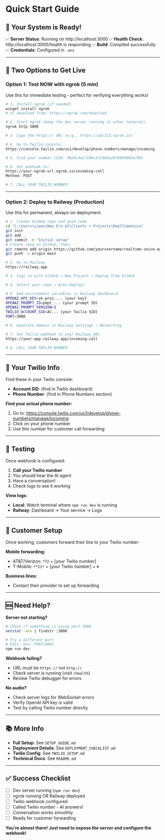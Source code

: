 # Quick Start Guide

## 🎯 Your System is Ready!

✅ **Server Status**: Running on http://localhost:3000
✅ **Health Check**: http://localhost:3000/health is responding
✅ **Build**: Compiled successfully
✅ **Credentials**: Configured in `.env`

---

## 🚀 Two Options to Get Live

### Option 1: Test NOW with ngrok (5 min)

Use this for immediate testing - perfect for verifying everything works!

```bash
# 1. Install ngrok (if needed)
winget install ngrok
# or download from: https://ngrok.com/download

# 2. Start ngrok (keep the dev server running in other terminal)
ngrok http 3000

# 3. Copy the https:// URL (e.g., https://abc123.ngrok.io)

# 4. Go to Twilio console:
https://console.twilio.com/us1/develop/phone-numbers/manage/incoming

# 5. Find your number (SID: PN24c4e17c80c27c90da28f9899965b799)

# 6. Set webhook to:
https://your-ngrok-url.ngrok.io/incoming-call
Method: POST

# 7. CALL YOUR TWILIO NUMBER!
```

---

### Option 2: Deploy to Railway (Production)

Use this for permanent, always-on deployment.

```bash
# 1. Create GitHub repo and push code
cd "C:\Users\simon\New Era AI\Clients + Projects\RealTimeVoice"
git init
git add .
git commit -m "Initial setup"
# Create repo on GitHub, then:
git remote add origin https://github.com/yourusername/realtime-voice-agent.git
git push -u origin main

# 2. Go to Railway
https://railway.app

# 3. Sign in with GitHub → New Project → Deploy from GitHub

# 4. Select your repo → Auto-deploys

# 5. Add environment variables in Railway dashboard:
OPENAI_API_KEY=sk-proj-... (your key)
OPENAI_PROMPT_ID=pmpt_... (your prompt ID)
OPENAI_PROMPT_VERSION=3
TWILIO_ACCOUNT_SID=AC... (your Twilio SID)
PORT=3000

# 6. Generate domain in Railway Settings → Networking

# 7. Set Twilio webhook to your Railway URL
https://your-app.railway.app/incoming-call

# 8. CALL YOUR TWILIO NUMBER!
```

---

## 📱 Your Twilio Info

Find these in your Twilio console:
- **Account SID**: (find in Twilio dashboard)
- **Phone Number**: (find in Phone Numbers section)

**Find your actual phone number:**
1. Go to: https://console.twilio.com/us1/develop/phone-numbers/manage/incoming
2. Click on your phone number
3. Use this number for customer call forwarding

---

## 🧪 Testing

Once webhook is configured:

1. **Call your Twilio number**
2. You should hear the AI agent
3. Have a conversation!
4. Check logs to see it working

**View logs:**
- **Local**: Watch terminal where `npm run dev` is running
- **Railway**: Dashboard → Your service → Logs

---

## 👥 Customer Setup

Once working, customers forward their line to your Twilio number:

**Mobile forwarding:**
- AT&T/Verizon: `*72` + [your Twilio number]
- T-Mobile: `**21*` + [your Twilio number] + `#`

**Business lines:**
- Contact their provider to set up forwarding

---

## 🆘 Need Help?

**Server not starting?**
```bash
# Check if something is using port 3000
netstat -ano | findstr :3000

# Try a different port
# Edit .env: PORT=3001
npm run dev
```

**Webhook failing?**
- URL must be `https://` not `http://`
- Check server is running (visit `/health`)
- Review Twilio debugger for errors

**No audio?**
- Check server logs for WebSocket errors
- Verify OpenAI API key is valid
- Test by calling Twilio number directly

---

## 📚 More Info

- **Full Setup**: See `SETUP_GUIDE.md`
- **Deployment Details**: See `DEPLOYMENT_CHECKLIST.md`
- **Twilio Config**: See `TWILIO_SETUP.md`
- **Technical Docs**: See `README.md`

---

## ✅ Success Checklist

- [ ] Dev server running (`npm run dev`)
- [ ] ngrok running OR Railway deployed
- [ ] Twilio webhook configured
- [ ] Called Twilio number - AI answers!
- [ ] Conversation works smoothly
- [ ] Ready for customer forwarding

**You're almost there! Just need to expose the server and configure the webhook!**
